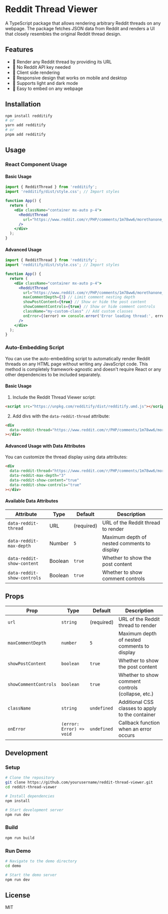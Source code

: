 # Reddit Thread Viewer

A TypeScript package that allows rendering arbitrary Reddit threads on any webpage. The package fetches JSON data from Reddit and renders a UI that closely resembles the original Reddit thread design.

## Features

- 🧵 Render any Reddit thread by providing its URL
- 💫 No Reddit API key needed
- 🔄 Client side rendering
- 📱 Responsive design that works on mobile and desktop
- 🌙 Supports light and dark mode
- 🧩 Easy to embed on any webpage

## Installation

```bash
npm install redditify
# or
yarn add redditify
# or
pnpm add redditify
```

## Usage

### React Component Usage

#### Basic Usage

```jsx
import { RedditThread } from 'redditify';
import 'redditify/dist/style.css'; // Import styles

function App() {
  return (
    <div className="container mx-auto p-4">
      <RedditThread 
        url="https://www.reddit.com/r/PHP/comments/1m78ww6/morethanone_class_per_file_motoautoload"
      />
    </div>
  );
}
```

#### Advanced Usage

```jsx
import { RedditThread } from 'redditify';
import 'redditify/dist/style.css'; // Import styles

function App() {
  return (
    <div className="container mx-auto p-4">
      <RedditThread 
        url="https://www.reddit.com/r/PHP/comments/1m78ww6/morethanone_class_per_file_motoautoload"
        maxCommentDepth={3} // Limit comment nesting depth
        showPostContent={true} // Show or hide the post content
        showCommentControls={true} // Show or hide comment controls
        className="my-custom-class" // Add custom classes
        onError={(error) => console.error('Error loading thread:', error)}
      />
    </div>
  );
}
```

### Auto-Embedding Script

You can use the auto-embedding script to automatically render Reddit threads on any HTML page without writing any JavaScript code. This method is completely framework-agnostic and doesn't require React or any other dependencies to be included separately.

#### Basic Usage

1. Include the Reddit Thread Viewer script:

```html
<script src="https://unpkg.com/redditify/dist/redditify.umd.js"></script>
```

2. Add divs with the `data-reddit-thread` attribute:

```html
<div 
  data-reddit-thread="https://www.reddit.com/r/PHP/comments/1m78ww6/morethanone_class_per_file_motoautoload"
></div>
```

#### Advanced Usage with Data Attributes

You can customize the thread display using data attributes:

```html
<div 
  data-reddit-thread="https://www.reddit.com/r/PHP/comments/1m78ww6/morethanone_class_per_file_motoautoload"
  data-reddit-max-depth="3"
  data-reddit-show-content="true"
  data-reddit-show-controls="true"
></div>
```

#### Available Data Attributes

| Attribute | Type | Default | Description |
|-----------|------|---------|-------------|
| `data-reddit-thread` | URL | (required) | URL of the Reddit thread to render |
| `data-reddit-max-depth` | Number | `5` | Maximum depth of nested comments to display |
| `data-reddit-show-content` | Boolean | `true` | Whether to show the post content |
| `data-reddit-show-controls` | Boolean | `true` | Whether to show comment controls |

## Props

| Prop | Type | Default | Description |
|------|------|---------|-------------|
| `url` | `string` | (required) | URL of the Reddit thread to render |
| `maxCommentDepth` | `number` | `5` | Maximum depth of nested comments to display |
| `showPostContent` | `boolean` | `true` | Whether to show the post content |
| `showCommentControls` | `boolean` | `true` | Whether to show comment controls (collapse, etc.) |
| `className` | `string` | `undefined` | Additional CSS classes to apply to the container |
| `onError` | `(error: Error) => void` | `undefined` | Callback function when an error occurs |

## Development

### Setup

```bash
# Clone the repository
git clone https://github.com/yourusername/reddit-thread-viewer.git
cd reddit-thread-viewer

# Install dependencies
npm install

# Start development server
npm run dev
```

### Build

```bash
npm run build
```

### Run Demo

```bash
# Navigate to the demo directory
cd demo

# Start the demo server
npm run dev
```

## License

MIT

